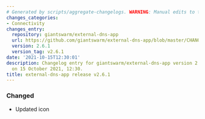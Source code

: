 ```yaml
---
# Generated by scripts/aggregate-changelogs. WARNING: Manual edits to this files will be overwritten.
changes_categories:
- Connectivity
changes_entry:
  repository: giantswarm/external-dns-app
  url: https://github.com/giantswarm/external-dns-app/blob/master/CHANGELOG.md#261---2021-10-15
  version: 2.6.1
  version_tag: v2.6.1
date: '2021-10-15T12:30:01'
description: Changelog entry for giantswarm/external-dns-app version 2.6.1, published
  on 15 October 2021, 12:30.
title: external-dns-app release v2.6.1
---
```


### Changed
- Updated icon
